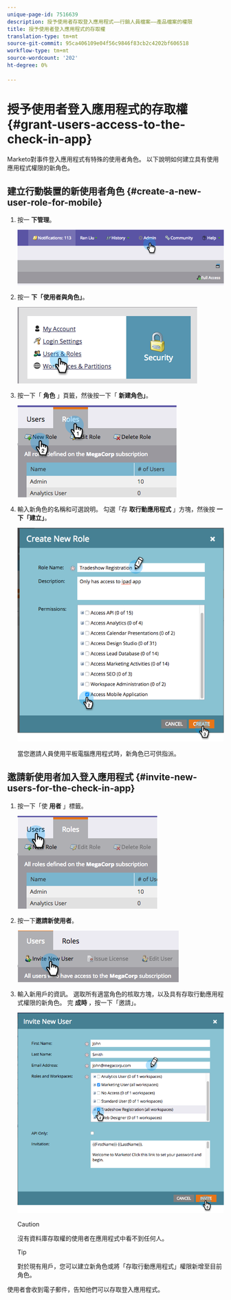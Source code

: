 ```yaml
---
unique-page-id: 7516639
description: 授予使用者存取登入應用程式——行銷人員檔案——產品檔案的權限
title: 授予使用者登入應用程式的存取權
translation-type: tm+mt
source-git-commit: 95ca406109e04f56c9846f83cb2c4202bf606518
workflow-type: tm+mt
source-wordcount: '202'
ht-degree: 0%

---
```



# 授予使用者登入應用程式的存取權 {#grant-users-access-to-the-check-in-app}

Marketo對事件登入應用程式有特殊的使用者角色。 以下說明如何建立具有使用應用程式權限的新角色。

## 建立行動裝置的新使用者角色 {#create-a-new-user-role-for-mobile}

1. 按一 **下管理**。

   ![](assets/image2015-6-2-10-3a39-3a31.png)

1. 按一 **下「使用者與角色」**。

   ![](assets/image2015-6-2-10-3a56-3a0.png)

1. 按一下「 **角色** 」頁籤，然後按一下「 **新建角色」**。

   ![](assets/image2015-6-2-11-3a3-3a23.png)

1. 輸入新角色的名稱和可選說明。 勾選「存 **取行動應用程式** 」方塊，然後按 **一下「建立」**。

   ![](assets/image2015-6-2-11-3a4-3a58.png)

   當您邀請人員使用平板電腦應用程式時，新角色已可供指派。

## 邀請新使用者加入登入應用程式 {#invite-new-users-for-the-check-in-app}

1. 按一下「使 **用者** 」標籤。

   ![](assets/image2015-6-2-11-3a10-3a42.png)

1. 按一下**邀請新使用者**。

   ![](assets/image2015-6-2-11-3a11-3a32.png)

1. 輸入新用戶的資訊。 選取所有適當角色的核取方塊，以及具有存取行動應用程式權限的新角色。 完 **成時** ，按一下「邀請」。

   ![](assets/image2015-6-2-11-3a16-3a26.png)

   >[!CAUTION]
   >
   >沒有資料庫存取權的使用者在應用程式中看不到任何人。

   >[!TIP]
   >
   >對於現有用戶，您可以建立新角色或將「存取行動應用程式」權限新增至目前角色。

使用者會收到電子郵件，告知他們可以存取登入應用程式。